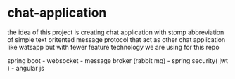 # chat-application
the idea of this project is creating chat application with stomp abbreviation of simple text oritented message protocol 
that act as other chat application like watsapp but with fewer feature 
technology we are using for this repo

spring boot - websocket - message broker (rabbit mq) - spring security( jwt ) - angular js 


